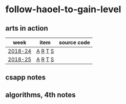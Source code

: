 # follow-haoel-to-gain-level

## arts in action

|     week     | item     |      source code                |
| ------------ | -------- | --------------------------      | 
| [2018-24](arts-in-action/2018/week-24) | [A](arts-in-action/2018/week-24/algorithm.md) [R](arts-in-action/2018/week-24/review.md) [T](arts-in-action/2018/week-24/tip.md) [S](arts-in-action/2018/week-24/share.md) |                   |
| [2018-25](arts-in-action/2018/week-25) | [A](arts-in-action/2018/week-25/algorithm.md) [R](arts-in-action/2018/week-25/review.md) [T](arts-in-action/2018/week-25/tip.md) [S](arts-in-action/2018/week-25/share.md) |                   |

## csapp notes

## algorithms, 4th notes
